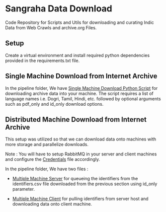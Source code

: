 # Sangraha Data Download

Code Repository for Scripts and Utils for downloading and curating Indic Data from Web Crawls and archive.org Files.

## Setup

Create a virtual environment and install required python dependencies provided in the requirements.txt file.

## Single Machine Download from Internet Archive

In the pipeline folder, We have [Single Machine Download Python Script](/pipeline/single_machine_download.py) for downloading archive data into your machine.
The script requires a list of language names i.e. Dogri, Tamil, Hindi, etc. followed by optional arguments such as pdf_only and id_only download options.

## Distributed Machine Download from Internet Archive

This setup was utilized so that we can download data onto machines with more storage and parallelize downloads.

Note : You will have to setup RabbitMQ in your server and client machines and configure the [Credentials](/config/rabbitmq_credentials.json) file accordingly.

In the pipeline folder, We have two files :

- [Multiple Machine Server](/pipeline/multiple_machine_download_server.py) for queueing the identifiers from the identifiers.csv file downloaded from the previous section using id_only parameter.

- [Multiple Machine Client](/pipeline/multiple_machine_download_client.py) for pulling identifiers from server host and downloading data onto client machine.
